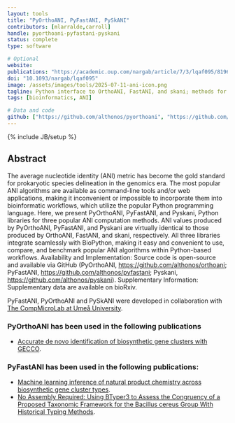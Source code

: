 ```yaml
---
layout: tools
title: "PyOrthoANI, PyFastANI, PySkANI"
contributors: [mlarralde,carroll]
handle: pyorthoani-pyfastani-pyskani
status: complete
type: software

# Optional
website: 
publications: "https://academic.oup.com/nargab/article/7/3/lqaf095/8196481"
doi: "10.1093/nargab/lqaf095"
image: /assets/images/tools/2025-07-11-ani-icon.png
tagline: Python interface to OrthoANI, FastANI, and skani; methods for computing average nucleotide identity.
tags: [bioinformatics, ANI]

# Data and code
github: ["https://github.com/althonos/pyorthoani", "https://github.com/althonos/pyfastani", "https://github.com/althonos/pyskani"]
---
```

{% include JB/setup %}


## Abstract

The average nucleotide identity (ANI) metric has become the gold standard for prokaryotic species delineation in the genomics era. The 
most popular ANI algorithms are available as command-line tools and/or web applications, making it inconvenient or impossible to incorporate them
into bioinformatic workflows, which utilize the popular Python programming language. Here, we present PyOrthoANI, PyFastANI, and Pyskani, Python
libraries for three popular ANI computation methods. ANI values produced by PyOrthoANI, PyFastANI, and Pyskani are virtually identical to those
produced by OrthoANI, FastANI, and skani, respectively. All three libraries integrate seamlessly with BioPython, making it easy and convenient to
use, compare, and benchmark popular ANI algorithms within Python-based workflows. Availability and Implementation: Source code is open-source and
available via GitHub (PyOrthoANI, https://github.com/althonos/orthoani; PyFastANI, https://github.com/althonos/pyfastani; Pyskani,
https://github.com/althonos/pyskani). Supplementary Information: Supplementary data are available on bioRxiv.

PyFastANI, PyOrthoANI and PySkANI were developed in collaboration with [The CompMicroLab at Umeå University](https://www.microbe.dev/).

### PyOrthoANI has been used in the following publications

- [Accurate de novo identification of biosynthetic gene clusters with GECCO](https://doi.org/10.1101/2021.05.03.442509).

### PyFastANI has been used in the following publications:

- [Machine learning inference of natural product chemistry across biosynthetic gene cluster types](https://www.biorxiv.org/content/10.1101/2025.03.13.642868v1).
- [No Assembly Required: Using BTyper3 to Assess the Congruency of a Proposed Taxonomic Framework for the Bacillus cereus Group With Historical Typing Methods](https://pmc.ncbi.nlm.nih.gov/articles/PMC7536271/).
